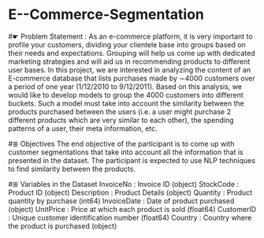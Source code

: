 # E--Commerce-Segmentation

#☛ Problem Statement :
As an e-commerce platform, it is very important to profile your customers, dividing your clientele base into groups based on their needs and expectations. Grouping will help us come up with dedicated marketing strategies and will aid us in recommending products to different user bases. In this project, we are interested in analyzing the content of an E-commerce database that lists purchases made by ∼4000 customers over a period of one year (1/12/2010 to 9/12/2011). Based on this analysis, we would like to develop models to group the 4000 customers into different buckets. Such a model must take into account the similarity between the products purchased between the users (i.e. a user might purchase 2 different products which are very similar to each other), the spending patterns of a user, their meta information, etc.

#≣ Objectives
The end objective of the participant is to come up with customer segmentations that take into account all the information that is presented in the dataset. The participant is expected to use NLP techniques to find similarity between the products.

#≣ Variables in the Dataset
InvoiceNo : Invoice ID (object)
StockCode : Product ID (object)
Description : Product Details (object)
Quantity : Product quantity by purchase (int64)
InvoiceDate : Date of product purchased (object)
UnitPrice : Price at which each product is sold (float64)
CustomerID : Unique customer identification number (float64)
Country : Country where the product is purchased (object)
